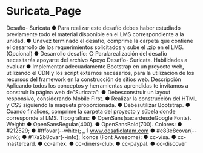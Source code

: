 # Suricata_Page

Desafío- Suricata
 ● Para realizar este desafío debes haber estudiado previamente todo el material
 disponible en el LMS correspondiente a la unidad.
 ● Unavez terminado el desafío, comprime la carpeta que contiene el desarrollo de los
 requerimientos solicitados y sube el .zip en el LMS. (Opcional)
 ● Desarrollo desafío:
 ○ Paralarealización del desafío necesitarás apoyarte del archivo Apoyo Desafío- Suricata.
 Habilidades a evaluar
 ● Implementar adecuadamente Bootstrap en un proyecto web, utilizando el CDN y los
 script externos necesarios, para la utilización de los recursos del framework en la
 construcción de sitios web.
 Descripción
 Aplicando todos los conceptos y herramientas aprendidas te invitamos a construir la página
 web de"Suricata":
 ● Debesconstruir un layout responsivo, considerando Mobile First.
 ● Realizar la construcción del HTML y CSS siguiendo la maqueta proporcionada.
 ● Debesutilizar Bootstrap.
 ● Cuando finalices, comprime la carpeta del proyecto y súbela donde corresponde al
 LMS.
 Tipografías:
 ● OpenSans(sacardesdeGoogle Fonts).
 Weight:
 ● OpenSansRegular(400).
 ● OpenSansBold(700).
 Colores:
 ● #212529;
 ● #fffovar(--white);
 _
 1
 www.desafiolatam.com
● #e83e8covar(--pink);
 ● #17a2b8ovar(--info);
 Íconos (Font Awesome):
 ● cc-visa.
 ● cc-mastercard.
 ● cc-amex.
 ● cc-diners-club.
 ● cc-paypal.
 ● cc-discover